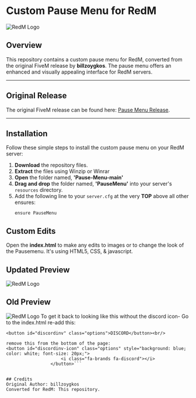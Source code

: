 # Custom Pause Menu for RedM

![RedM Logo](https://cdn2.steamgriddb.com/icon/eb06b9db06012a7a4179b8f3cb5384d3/32/256x256.png)

## Overview

This repository contains a custom pause menu for RedM, converted from the original FiveM release by **billzoygkos**. The pause menu offers an enhanced and visually appealing interface for RedM servers.

---

## Original Release

The original FiveM release can be found here: [Pause Menu Release](https://forum.cfx.re/t/release-pause-menu/4919651).

---

## Installation

Follow these simple steps to install the custom pause menu on your RedM server:

1. **Download** the repository files.
2. **Extract** the files using Winzip or Winrar
3. **Open** the folder named, **'Pause-Menu-main'**
4. **Drag and drop** the folder named, **'PauseMenu'** into your server's `resources` directory.
5. Add the following line to your `server.cfg` at the very **TOP** above all other ensures:
   ```plaintext
   ensure PauseMenu

## Custom Edits
Open the **index.html** to make any edits to images or to change the look of the Pausemenu.
It's using HTML5, CSS, & javascript.

## Updated Preview
![RedM Logo](https://files.catbox.moe/g5e0w7.png)

## Old Preview
![RedM Logo](https://files.catbox.moe/3anxop.png)
To get it back to looking like this without the discord icon-
Go to the index.html
re-add this:
   ```plaintext
   <button id="discordinv" class="options">DISCORD</button><br/>

remove this from the bottom of the page: 
   <button id="discordinv-icon" class="options" style="background: blue; color: white; font-size: 20px;">
                        <i class="fa-brands fa-discord"></i>
                    </button>```


## Credits
Original Author: billzoygkos
Converted for RedM: This repository.
